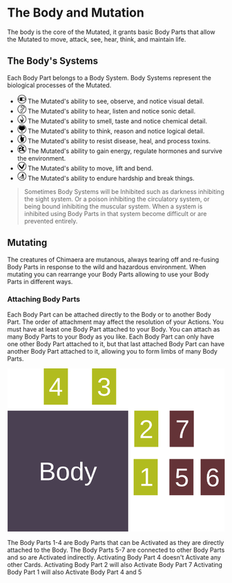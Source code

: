 # The Body and Mutation

The body is the core of the Mutated, it grants basic Body Parts that allow the Mutated to move, attack, see, hear, think, and maintain life.

## The Body's Systems

Each Body Part belongs to a Body System. Body Systems represent the biological processes of the Mutated.

- <img src="../media/sight_system.svg" width="20" height="20" alt="Sight"> The Mutated's ability to see, observe, and notice visual detail.
- <img src="../media/auditory_system.svg" width="20" height="20" alt="Auditory"> The Mutated's ability to hear, listen and notice sonic detail.
- <img src="../media/aromatic_system.svg" width="20" height="20" alt="Aromatic"> The Mutated's ability to smell, taste and notice chemical detail.
- <img src="../media/thought_system.svg" width="20" height="20" alt="Thought"> The Mutated's ability to think, reason and notice logical detail.
- <img src="../media/circulatory_system.svg" width="20" height="20" alt="Circulatory/Immune"> The Mutated's ability to resist disease, heal, and process toxins.
- <img src="../media/endocrine_system.svg" width="20" height="20" alt="Endocrine/Digestive/Immune"> The Mutated's ability to gain energy, regulate hormones and survive the environment.
- <img src="../media/muscular_system.svg" width="20" height="20" alt="Muscular"> The Mutated's ability to move, lift and bend.
- <img src="../media/integumentary_system.svg" width="20" height="20" alt="Skeletal/Integumentary"> The Mutated's ability to endure hardship and break things.

> Sometimes Body Systems will be Inhibited such as darkness inhibiting the sight system. Or a poison inhibiting the circulatory system, or being bound inhibiting the muscular system. When a system is inhibited using Body Parts in that system become difficult or are prevented entirely.

## Mutating

The creatures of Chimaera are mutanous, always tearing off and re-fusing Body Parts in response to the wild and hazardous environment. When mutating you can rearrange your Body Parts allowing to use your Body Parts in different ways.

### Attaching Body Parts

Each Body Part can be attached directly to the Body or to another Body Part. The order of attachment may affect the resolution of your Actions. You must have at least one Body Part attached to your Body. You can attach as many Body Parts to your Body as you like. Each Body Part can only have one other Body Part attached to it, but that last attached Body Part can have another Body Part attached to it, allowing you to form limbs of many Body Parts.

![Body Part Attachements](../media/body_part_attachement.svg)

The Body Parts 1-4 are Body Parts that can be Activated as they are directly attached to the Body.
The Body Parts 5-7 are connected to other Body Parts and so are Activated indirectly.
Activating Body Part 4 doesn't Activate any other Cards.
Activating Body Part 2 will also Activate Body Part 7
Activating Body Part 1 will also Activate Body Part 4 and 5
